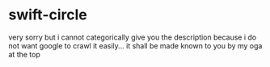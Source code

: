 # swift-circle
very sorry but i cannot categorically give you the description because i do not want google to crawl it easily... it shall be made known to you by my oga at the top
